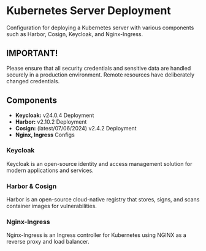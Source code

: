 # Kubernetes Server Deployment

Configuration for deploying a Kubernetes server with various components such as Harbor, Cosign, Keycloak, and Nginx-Ingress.

## IMPORTANT!
Please ensure that all security credentials and sensitive data are handled securely in a production environment. Remote resources have deliberately changed credentials.

## Components
- **Keycloak:** v24.0.4 Deployment
- **Harbor:** v2.10.2 Deployment
- **Cosign:** (latest/07/06/2024) v2.4.2 Deployment
- **Nginx, Ingress** Configs

### Keycloak
Keycloak is an open-source identity and access management solution for modern applications and services.

### Harbor & Cosign
Harbor is an open-source cloud-native registry that stores, signs, and scans container images for vulnerabilities.

### Nginx-Ingress
Nginx-Ingress is an Ingress controller for Kubernetes using NGINX as a reverse proxy and load balancer.
